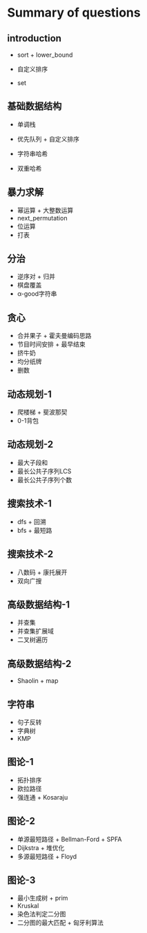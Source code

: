 # Summary of questions

## introduction

- sort + lower_bound

- 自定义排序

- set

## 基础数据结构

- 单调栈

- 优先队列 + 自定义排序

- 字符串哈希

- 双重哈希

## 暴力求解

- 幂运算 + 大整数运算
- next_permutation
- 位运算
- 打表

## 分治

- 逆序对 + 归并
- 棋盘覆盖
- α-good字符串

## 贪心

- 合并果子 + 霍夫曼编码思路
- 节目时间安排 + 最早结束
- 挤牛奶
- 均分纸牌
- 删数

## 动态规划-1

- 爬楼梯 + 斐波那契 
- 0-1背包

## 动态规划-2

- 最大子段和
- 最长公共子序列LCS
- 最长公共子序列个数

## 搜索技术-1

- dfs + 回溯
- bfs + 最短路

## 搜索技术-2

- 八数码 + 康托展开
- 双向广搜

## 高级数据结构-1

- 并查集
- 并查集扩展域
- 二叉树遍历

## 高级数据结构-2

- Shaolin + map

## 字符串

- 句子反转
- 字典树
- KMP

## 图论-1

- 拓扑排序
- 欧拉路径
- 强连通 + Kosaraju

## 图论-2

- 单源最短路径 + Bellman-Ford + SPFA
- Dijkstra + 堆优化
- 多源最短路径 + Floyd

## 图论-3

- 最小生成树 + prim
- Kruskal
- 染色法判定二分图
- 二分图的最大匹配 + 匈牙利算法
